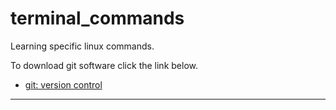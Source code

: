 # terminal_commands
Learning specific linux commands.



To download git software click the link below.

- [git: version control](https://git-scm.com/)

---


